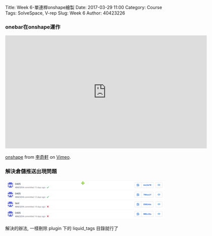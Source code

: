 Title: Week 6-單連桿onshape繪製
Date: 2017-03-29 11:00
Category: Course
Tags: SolveSpace, V-rep
Slug: Week 6
Author: 40423226

<h3>onebar在onshape運作</h3>
<iframe src="https://player.vimeo.com/video/213670226" width="640" height="360" frameborder="0" webkitallowfullscreen mozallowfullscreen allowfullscreen></iframe>
<p><a href="https://vimeo.com/213670226">onshape</a> from <a href="https://vimeo.com/user47858237">李奇軒</a> on <a href="https://vimeo.com">Vimeo</a>.</p>



<h3>解決倉儲推送出現問題</h3>

<p><img src="./../picture/mis.png" width="800" />


<p>解決的辦法, 一樣刪除 plugin 下的 liquid_tags 目錄就行了</p>

